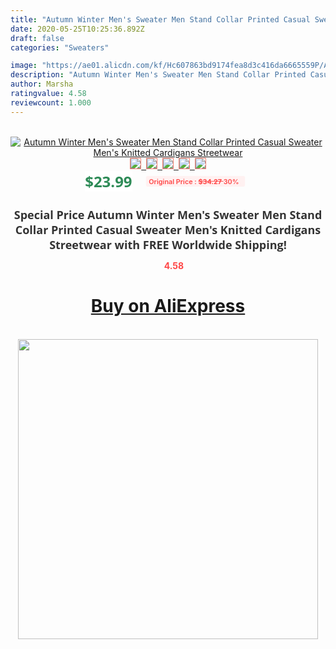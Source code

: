 ```yaml
---
title: "Autumn Winter Men's Sweater Men Stand Collar Printed Casual Sweater Men's Knitted Cardigans Streetwear"
date: 2020-05-25T10:25:36.892Z
draft: false
categories: "Sweaters"

image: "https://ae01.alicdn.com/kf/Hc607863bd9174fea8d3c416da6665559P/Autumn-Winter-Men-s-Sweater-Men-Stand-Collar-Printed-Casual-Sweater-Men-s-Knitted-Cardigans-Streetwear.jpg"
description: "Autumn Winter Men's Sweater Men Stand Collar Printed Casual Sweater Men's Knitted Cardigans Streetwear"
author: Marsha
ratingvalue: 4.58
reviewcount: 1.000
---
```

<br>
<div style="text-align: center;">
<a href="https://s.click.aliexpress.com/e/_9QqEBL" target="_blank" rel="nofollow noopener noreferrer"><img alt="Autumn Winter Men's Sweater Men Stand Collar Printed Casual Sweater Men's Knitted Cardigans Streetwear" class="magnifier-image" src="https://ae01.alicdn.com/kf/Hc607863bd9174fea8d3c416da6665559P/Autumn-Winter-Men-s-Sweater-Men-Stand-Collar-Printed-Casual-Sweater-Men-s-Knitted-Cardigans-Streetwear.jpg_640x640.jpg">
<br>
<img style="border:1px solid salmon" src="https://ae01.alicdn.com/kf/Hc607863bd9174fea8d3c416da6665559P/Autumn-Winter-Men-s-Sweater-Men-Stand-Collar-Printed-Casual-Sweater-Men-s-Knitted-Cardigans-Streetwear.jpg_120x120.jpg">&nbsp;&nbsp;<img style="border:1px solid salmon" src="https://ae01.alicdn.com/kf/He597ddde4dba4d52bcafd04c46c70073f/Autumn-Winter-Men-s-Sweater-Men-Stand-Collar-Printed-Casual-Sweater-Men-s-Knitted-Cardigans-Streetwear.jpg_120x120.jpg">&nbsp;&nbsp;<img style="border:1px solid salmon" src="https://ae01.alicdn.com/kf/Hbe7006bff54c4d1ea08006f397249029o/Autumn-Winter-Men-s-Sweater-Men-Stand-Collar-Printed-Casual-Sweater-Men-s-Knitted-Cardigans-Streetwear.jpg_120x120.jpg">&nbsp;&nbsp;<img style="border:1px solid salmon" src="https://ae01.alicdn.com/kf/H71a690485a1140248528a8c2f98a6f93x/Autumn-Winter-Men-s-Sweater-Men-Stand-Collar-Printed-Casual-Sweater-Men-s-Knitted-Cardigans-Streetwear.jpg_120x120.jpg">&nbsp;&nbsp;<img style="border:1px solid salmon" src="https://ae01.alicdn.com/kf/Hfab50e1310ae44129ea38133142990daj/Autumn-Winter-Men-s-Sweater-Men-Stand-Collar-Printed-Casual-Sweater-Men-s-Knitted-Cardigans-Streetwear.jpg_120x120.jpg"></a></div><br0>
<div style="text-align: center;"><span style="background-color: white; border: 0px; box-sizing: border-box; color: seagreen; display: inline-block; font-family: &quot;open sans&quot; , &quot;arial&quot; , &quot;helvetica&quot; , sans-serif , &quot;heiti&quot;; font-size: 24px; font-stretch: inherit; font-weight: 700; line-height: inherit; margin: 0px 10px 0px 0px; padding: 0px; vertical-align: middle;">$23.99 </span>
<span style="background: rgb(255 , 241 , 241); border-radius: 3px; border: 0px; box-sizing: border-box; color: #ff4747; display: inline-block; font-family: inherit; font-size: 12px; font-stretch: inherit; font-style: inherit; font-variant: inherit; font-weight: 600; line-height: inherit; margin: 0px; padding: 2px 5px; transform: scale(0.9); vertical-align: middle;">Original Price : <b style="text-decoration: line-through;">$34.27 </b> 30%&nbsp;&nbsp;</span></div>
<h1 style="color: #333333; display: inline-block; font-family: &quot;open sans&quot; , &quot;arial&quot; , &quot;helvetica&quot; , sans-serif , &quot;heiti&quot;; font-size: 18px; font-stretch: inherit; font-weight: 700; text-align: center;">Special Price Autumn Winter Men's Sweater Men Stand Collar Printed Casual Sweater Men's Knitted Cardigans Streetwear with FREE Worldwide Shipping!</h1>
<div style="color: #ff4747; text-align: center;">
<img src="https://4.bp.blogspot.com/-M0ZcTcb-5uY/XleCXlxnR4I/AAAAAAAAAEc/OrjgMkXV1oMQFaCRZj5HQwOCBcu3w1FegCPcBGAYYCw/s1600/star.png" style="height: 15px;">&nbsp;<b>4.58</b></div>
<div class="button_cont" align="center"><a class="buynow_a" href="https://s.click.aliexpress.com/e/_9QqEBL" target="_blank" rel="nofollow noopener noreferrer"><H1>Buy on AliExpress</H1></a></div><br>
<div class="separator" style="clear: both; text-align: center;">
<img src="https://lh3.googleusercontent.com/-pTy5HemUv9M/XlePHvY0dAI/AAAAAAAAAE4/0nX5iRUoIWY8eMW9Dpxeirr157OZliDIgCLcBGAsYHQ/s1600/badge.gif" width="480">
</div>
